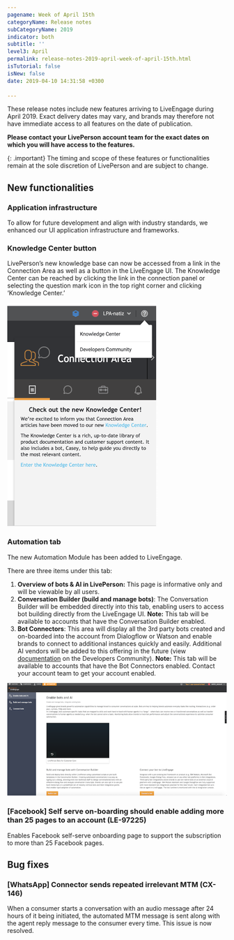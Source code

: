 ```yaml
---
pagename: Week of April 15th
categoryName: Release notes
subCategoryName: 2019
indicator: both
subtitle: ''
level3: April
permalink: release-notes-2019-april-week-of-april-15th.html
isTutorial: false
isNew: false
date: 2019-04-10 14:31:58 +0300

---
```

These release notes include new features arriving to LiveEngage during April 2019. Exact delivery dates may vary, and brands may therefore not have immediate access to all features on the date of publication.

**Please contact your LivePerson account team for the exact dates on which you will have access to the features.**

{: .important}
The timing and scope of these features or functionalities remain at the sole discretion of LivePerson and are subject to change.

## New functionalities

### Application infrastructure

To allow for future development and align with industry standards, we enhanced our UI application infrastructure and frameworks.

### Knowledge Center button

LivePerson’s new knowledge base can now be accessed from a link in the Connection Area as well as a button in the LiveEngage UI. The Knowledge Center can be reached by clicking the link in the connection panel or selecting the question mark icon in the top right corner and clicking ‘Knowledge Center.’

![](/img/week-of-april-15th-1.png)

### Automation tab

The new Automation Module has been added to LiveEngage.

There are three items under this tab:

1. **Overview of bots & AI in LivePerson:** This page is informative only and will be viewable by all users.
2. **Conversation Builder (build and manage bots)**: The Conversation Builder will be embedded directly into this tab, enabling users to access bot building directly from the LiveEngage UI.
   **Note:** This tab will be available to accounts that have the Conversation Builder enabled.
3. **Bot Connectors**: This area will display all the 3rd party bots created and on-boarded into the account from Dialogflow or Watson and enable brands to connect to additional instances quickly and easily. Additional AI vendors will be added to this offering in the future (view[ documentation](https://developers.liveperson.com/bot-connectors-getting-started.html) on the Developers Community).
   **Note:** This tab will be available to accounts that have the Bot Connectors enabled. Contact your account team to get your account enabled.

![](/img/week-of-april-15th-2.png)

### \[Facebook\] Self serve on-boarding should enable adding more than 25 pages to an account (LE-97225)

Enables Facebook self-serve onboarding page to support the subscription to more than 25 Facebook pages.

## Bug fixes

### \[WhatsApp\] Connector sends repeated irrelevant MTM (CX-146)

When a consumer starts a conversation with an audio message after 24 hours of it being initiated, the automated MTM message is sent along with the agent reply message to the consumer every time. This issue is now resolved.
